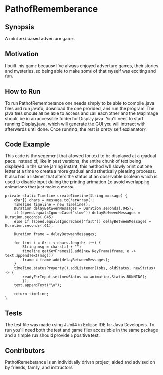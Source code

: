 # PathofRememberance

## Synopsis
A mini text based adventure game.

## Motivation
I built this game because I've always enjoyed adventure games, their stories and mysteries, so being able to make some of that myself was exciting and fun.

## How to Run
To run PathofRememberance one needs simply to be able to compile .java files and run javafx, download the one provided, and run the program. The java files should all be able to access and call each other and the MapImage should be in an accessible folder for Display.java. You'll need to start running Display.java, which will generate the GUI you will interact with afterwards until done. Once running, the rest is pretty self explanatory.

## Code Example
This code is the segement that allowed for text to be displayed at a gradual pace. Instead of, like in past versions, the entire chunk of text being displayed in the same jarring instant, this method will slowly print out one letter at a time to create a more gradual and asthetically pleasing processs. It also has a listener that alters the status of an observable boolean which is used to disable input during the printing animation (to avoid overlapping animations that just make a mess).
```
private static Timeline createTimeline(String message) {
	char[] chars = message.toCharArray();
	Timeline timeline = new Timeline();
	Duration delayBetweenMessages = Duration.seconds(.045);
	if (speed.equalsIgnoreCase("slow")) delayBetweenMessages = Duration.seconds(.045);
	else if (speed.equalsIgnoreCase("fast")) delayBetweenMessages = Duration.seconds(.01);
		
	Duration frame = delayBetweenMessages;
		
	for (int i = 0; i < chars.length; i++) {
		String msg = chars[i] + "";
		timeline.getKeyFrames().add(new KeyFrame(frame, e -> text.appendText(msg)));
		frame = frame.add(delayBetweenMessages);
	}
	timeline.statusProperty().addListener((obs, oldStatus, newStatus) -> {
		readyForInput.set(newStatus == Animation.Status.RUNNING);
        });
	text.appendText("\n");
		
	return timeline;
}
```


## Tests
The test file was made using JUnit4 in Eclipse IDE for Java Developers. To run you'll need both the test and game files accesipble in the same package and a simple run should provide a positive test.

## Contributors
PathofRemeberance is an individually driven project, aided and advised on by friends, family, and instructors.

